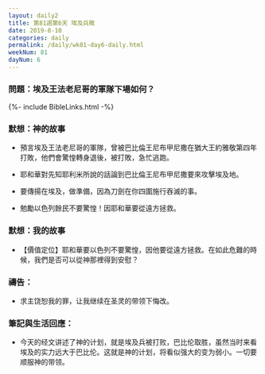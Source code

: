 ```yaml
---
layout: daily2
title: 第81週第6天 埃及兵敗
date: 2019-8-10
categories: daily
permalink: /daily/wk81-day6-daily.html
weekNum: 81
dayNum: 6
---
```


### 問題：埃及王法老尼哥的軍隊下場如何？

{%- include BibleLinks.html -%}

### 默想：神的故事
+ 預言埃及王法老尼哥的軍隊，曾被巴比倫王尼布甲尼撒在猶大王約雅敬第四年打敗，他們會驚惶轉身退後，被打敗，急忙逃跑。

+ 耶和華對先知耶利米所說的話論到巴比倫王尼布甲尼撒要來攻擊埃及地。

+ 要傳揚在埃及，做準備，因為刀劍在你四圍施行吞滅的事。

+ 勉勵以色列餘民不要驚惶！因耶和華要從遠方拯救。


### 默想：我的故事
+ 【價值定位】耶和華要以色列不要驚惶，因他要從遠方拯救。在如此危難的時候，我們是否可以從神那裡得到安慰？


### 禱告：

+ 求主饶恕我的罪，让我继续在圣灵的带领下悔改。

### 筆記與生活回應：

+ 今天的经文讲述了神的计划，就是埃及兵被打败，巴比伦取胜，虽然当时来看埃及的实力远大于巴比伦。这就是神的计划，将看似强大的变为弱小。一切要顺服神的带领。

